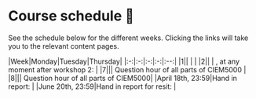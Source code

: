 # Course schedule 📅

See the schedule below for the different weeks. Clicking the links will take you to the relevant content pages.

|Week|Monday|Tuesday|Thursday|
|:-:|:-:|:-:|:-:|:--:|
|1|| [](lecture1.md) | [](workshop1.md)|
|2|| [](lecture2.md) | [](workshop2.md), at any moment after workshop 2: [](additional.md)|
|7||| Question hour of all parts of CIEM5000 |
|8||| Question hour of all parts of CIEM5000|
|April 18th, 23:59|Hand in report: [](./assignment.md)|
|June 20th, 23:59|Hand in report for resit: [](./assignment.md)|
